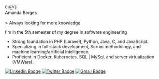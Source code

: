<div>
  아만다 <br />
Amanda Borges
</div>
<br />
> Always looking for more knowledge

I'm in the 5th semester of my degree in software engineering
+ Strong foundation in PHP (Laravel), Python, Java, C, and JavaScript.
+ Specializing in full-stack development, Scrum methodology, and machine learning/artificial intelligence.
+ Proficient in Docker, Kubernetes, SQL | MySql, and server virtualization (VMWare).

[![Linkedin Badge](https://img.shields.io/badge/-Amanda%20Borges-961b3c?style=flat-square&logo=Linkedin&logoColor=white&link=https://www.linkedin.com/in/amandadecassiaborges/)](https://www.linkedin.com/in/amandadecassiaborges/) 
[![Twitter Badge](https://img.shields.io/badge/-@amanda_borgeses-961b3c?style=flat-square&labelColor=961b3c&logo=twitter&logoColor=white&link=https://twitter.com/amanda_esborges)](https://twitter.com/amanda_esborges) 
[![Gmail Badge](https://img.shields.io/badge/-contatoamandaborgessoftware@gmail.com-961b3c?style=flat-square&logo=Gmail&logoColor=white&link=mailto:contatoamandaborgessoftware@gmail.com)](mailto:contatoamandaborgessoftware@gmail.com)




